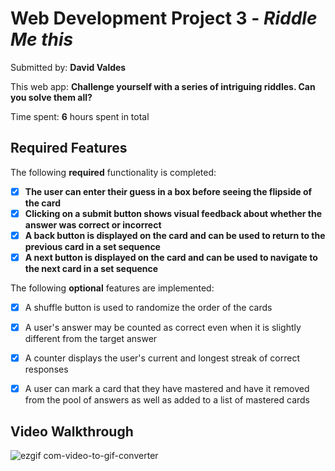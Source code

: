 # Web Development Project 3 - *Riddle Me this*

Submitted by: **David Valdes**

This web app: **Challenge yourself with a series of intriguing riddles. Can you solve them all?**

Time spent: **6** hours spent in total

## Required Features

The following **required** functionality is completed:

- [X] **The user can enter their guess in a box before seeing the flipside of the card**
- [X] **Clicking on a submit button shows visual feedback about whether the answer was correct or incorrect**
- [X] **A back button is displayed on the card and can be used to return to the previous card in a set sequence**
- [X] **A next button is displayed on the card and can be used to navigate to the next card in a set sequence**

The following **optional** features are implemented:

- [X] A shuffle button is used to randomize the order of the cards
- [X] A user's answer may be counted as correct even when it is slightly different from the target answer
- [X] A counter displays the user's current and longest streak of correct responses
- [X] A user can mark a card that they have mastered and have it removed from the pool of answers as well as added to a list of mastered cards


## Video Walkthrough

![ezgif com-video-to-gif-converter](https://github.com/DavidEValdes/riddle-cards-2/assets/36570117/2913e123-ba5d-483b-9fde-b1f2de6b0b48)
